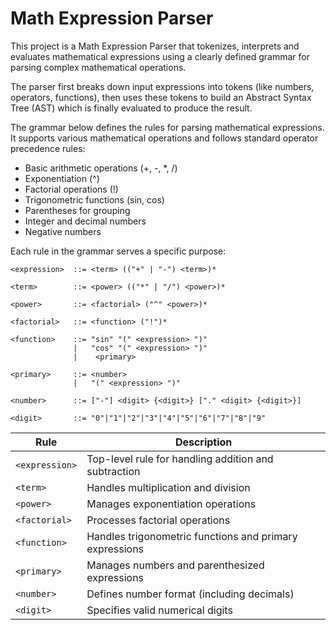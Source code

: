 # Math Expression Parser

This project is a Math Expression Parser that tokenizes, interprets and evaluates mathematical expressions using a clearly defined grammar for parsing complex mathematical operations.

The parser first breaks down input expressions into tokens (like numbers, operators, functions), then uses these tokens to build an Abstract Syntax Tree (AST) which is finally evaluated to produce the result.

The grammar below defines the rules for parsing mathematical expressions. It supports various mathematical operations and follows standard operator precedence rules:

- Basic arithmetic operations (+, -, \*, /)
- Exponentiation (^)
- Factorial operations (!)
- Trigonometric functions (sin, cos)
- Parentheses for grouping
- Integer and decimal numbers
- Negative numbers

Each rule in the grammar serves a specific purpose:

```
<expression>  ::= <term> (("+" | "-") <term>)*

<term>        ::= <power> (("*" | "/") <power>)*

<power>       ::= <factorial> ("^" <power>)*

<factorial>   ::= <function> ("!")*

<function>    ::= "sin" "(" <expression> ")"
              |   "cos" "(" <expression> ")"
              |    <primary>

<primary>     ::= <number>
              |   "(" <expression> ")"

<number>      ::= ["-"] <digit> {<digit>} ["." <digit> {<digit>}]

<digit>       ::= "0"|"1"|"2"|"3"|"4"|"5"|"6"|"7"|"8"|"9"
```

| Rule           | Description                                             |
| -------------- | ------------------------------------------------------- |
| `<expression>` | Top-level rule for handling addition and subtraction    |
| `<term>`       | Handles multiplication and division                     |
| `<power>`      | Manages exponentiation operations                       |
| `<factorial>`  | Processes factorial operations                          |
| `<function>`   | Handles trigonometric functions and primary expressions |
| `<primary>`    | Manages numbers and parenthesized expressions           |
| `<number>`     | Defines number format (including decimals)              |
| `<digit>`      | Specifies valid numerical digits                        |
